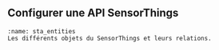 ## Configurer une API SensorThings
```{figure} img/configure-loop.png
:name: sta_entities
Les différents objets du SensorThings et leurs relations.
```
